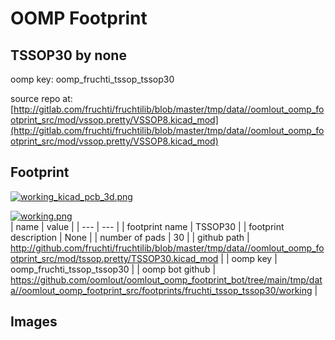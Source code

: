 # OOMP Footprint  
## TSSOP30  by none  
  
oomp key: oomp_fruchti_tssop_tssop30  
  
source repo at: [http://gitlab.com/fruchti/fruchtilib/blob/master/tmp/data//oomlout_oomp_footprint_src/mod/vssop.pretty/VSSOP8.kicad_mod](http://gitlab.com/fruchti/fruchtilib/blob/master/tmp/data//oomlout_oomp_footprint_src/mod/vssop.pretty/VSSOP8.kicad_mod)  
## Footprint  
  
[![working_kicad_pcb_3d.png](working_kicad_pcb_3d_600.png)](working_kicad_pcb_3d.png)  
  
[![working.png](working_600.png)](working.png)  
| name | value | 
| --- | --- | 
| footprint name | TSSOP30 | 
| footprint description | None | 
| number of pads | 30 | 
| github path | http://github.com/fruchti/fruchtilib/blob/master/tmp/data//oomlout_oomp_footprint_src/mod/tssop.pretty/TSSOP30.kicad_mod | 
| oomp key | oomp_fruchti_tssop_tssop30 | 
| oomp bot github | https://github.com/oomlout/oomlout_oomp_footprint_bot/tree/main/tmp/data//oomlout_oomp_footprint_src/footprints/fruchti_tssop_tssop30/working | 
## Images  
